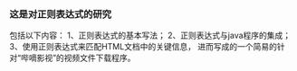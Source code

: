 ### 这是对正则表达式的研究
包括以下内容：
1、正则表达式的基本写法；
2、正则表达式与java程序的集成；
3、使用正则表达式来匹配HTML文档中的关键信息，
进而写成的一个简易的针对“哔嘀影视”的视频文件下载程序。